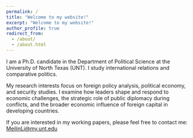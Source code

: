 ```yaml
---
permalink: /
title: "Welcome to my website!"
excerpt: "Welcome to my website!"
author_profile: true
redirect_from: 
  - /about/
  - /about.html
---
```


I am a Ph.D. candidate in the Department of Political Science at the University of North Texas (UNT). I study international relations and comparative politics. 

My research interests focus on foreign policy analysis, political economy, and security studies. I examine how leaders shape and respond to economic challenges, the strategic role of public diplomacy during conflicts, and the broader economic influence of foreign capital in developing countries. 

If you are interested in my working papers, please feel free to contact me: [MeilinLi@my.unt.edu](mailto:MeilinLi@my.unt.edu)
